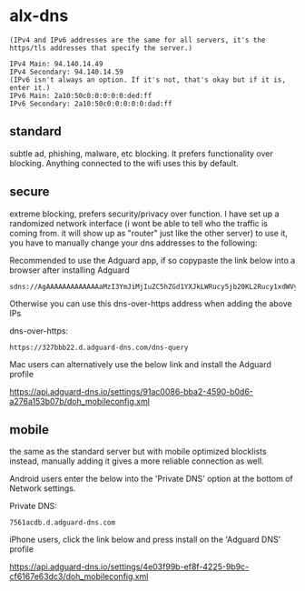 # alx-dns
```
(IPv4 and IPv6 addresses are the same for all servers, it's the https/tls addresses that specify the server.)

IPv4 Main: 94.140.14.49
IPv4 Secondary: 94.140.14.59
(IPv6 isn't always an option. If it's not, that's okay but if it is, enter it.)
IPv6 Main: 2a10:50c0:0:0:0:0:ded:ff
IPv6 Secondary: 2a10:50c0:0:0:0:0:dad:ff
```
## standard
subtle ad, phishing, malware, etc blocking. It prefers functionality over blocking. Anything connected to the wifi uses this by default.

## secure
extreme blocking, prefers security/privacy over function. I have set up a randomized network interface (i wont be able to tell who the traffic is coming from. it will show up as "router" just like the other server) to use it, you have to manually change your dns addresses to the following:

Recommended to use the Adguard app, if so copypaste the link below into a browser after installing Adguard
```
sdns://AgAAAAAAAAAAAAAaMzI3YmJiMjIuZC5hZGd1YXJkLWRucy5jb20KL2Rucy1xdWVyeQ
```
Otherwise you can use this dns-over-https address when adding the above IPs

dns-over-https: 
```
https://327bbb22.d.adguard-dns.com/dns-query
```
Mac users can alternatively use the below link and install the Adguard profile

https://api.adguard-dns.io/settings/91ac0086-bba2-4590-b0d6-a276a153b07b/doh_mobileconfig.xml

## mobile
the same as the standard server but with mobile optimized blocklists instead, manually adding it gives a more reliable connection as well.

Android users enter the below into the 'Private DNS' option at the bottom of Network settings. 

Private DNS: 
```
7561acdb.d.adguard-dns.com
```

iPhone users, click the link below and press install on the 'Adguard DNS' profile

https://api.adguard-dns.io/settings/4e03f99b-ef8f-4225-9b9c-cf6167e63dc3/doh_mobileconfig.xml
